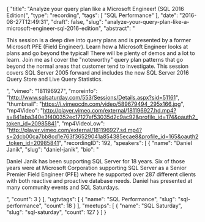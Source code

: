 {
  "title": "Analyze your query plan like a Microsoft Engineer! (SQL 2016 Edition)",
  "type": "recording",
  "tags": [
    "SQL Performance"
  ],
  "date": "2016-08-27T12:49:31",
  "draft": false,
  "slug": "analyze-your-query-plan-like-a-microsoft-engineer-sql-2016-edition",
  "abstract": "<p>This session is a deep dive into query plans and is presented by a former Microsoft PFE (Field Engineer). Learn how a Microsoft Engineer looks at plans and go beyond the typical! There will be plenty of demos and a lot to learn. Join me as I cover the \"noteworthy\" query plan patterns that go beyond the normal areas that customer tend to investigate. This session covers SQL Server 2005 forward and includes the new SQL Server 2016 Query Store and Live Query Statistics. </p>",
  "vimeo": "181196927",
  "moreinfo": "http://www.sqlsaturday.com/553/Sessions/Details.aspx?sid=51161",
  "thumbnail": "https://i.vimeocdn.com/video/589679494_295x166.jpg",
  "mp4Video": "http://player.vimeo.com/external/181196927.hd.mp4?s=841aba340e3f400352ec17127ef53035d2c9ac92&profile_id=174&oauth2_token_id=20985841",
  "mp4VideoLow": "http://player.vimeo.com/external/181196927.sd.mp4?s=2dcb00ca7bb8cd1e763f36529041a854385ecae8&profile_id=165&oauth2_token_id=20985841",
  "recordingID": 192,
  "speakers": [
    {
      "name": "Daniel Janik",
      "slug": "daniel-janik",
      "bio": "<p>Daniel Janik has been supporting SQL Server for 18 years. Six of those years were at Microsoft Corporation supporting SQL Server as a Senior Premier Field Engineer (PFE) where he supported over 287 different clients with both reactive and proactive database needs. Daniel has presented at many community events and SQL Saturdays.</p>",
      "count": 3
    }
  ],
  "ugtvtags": [
    {
      "name": "SQL Performance",
      "slug": "sql-performance",
      "count": 18
    }
  ],
  "meetups": [
    {
      "name": "SQL Saturday",
      "slug": "sql-saturday",
      "count": 127
    }
  ]
}